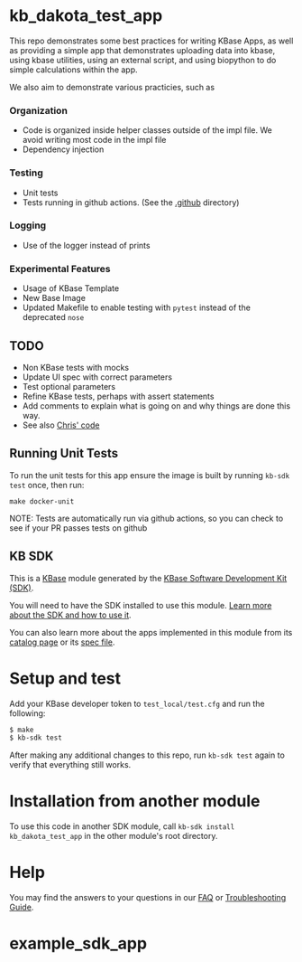 # kb_dakota_test_app

This repo demonstrates some best practices for writing KBase Apps, as well as providing a simple app that demonstrates
uploading data into kbase, using kbase utilities, using an external script, and using biopython to do simple calculations within the app.

We also aim to demonstrate various practicies, such as

### Organization
* Code is organized inside helper classes outside of the impl file. We avoid writing most code in the impl file
* Dependency injection

### Testing
* Unit tests
* Tests running in github actions. (See the [.github](.github) directory)

### Logging
* Use of the logger instead of prints

### Experimental Features
* Usage of KBase Template
* New Base Image
* Updated Makefile to enable testing with `pytest` instead of the deprecated `nose`



## TODO

- Non KBase tests with mocks
- Update UI spec with correct parameters
- Test optional parameters
- Refine KBase tests, perhaps with assert statements
- Add comments to explain what is going on and why things are done this way.
- See also [Chris' code][chris-code]

[chris-code]: https://github.com/ModelSEED/MetabolicModelGapfilling/blob/master/lib/MetabolicModelGapfilling/core/basemodule.py

## Running Unit Tests

To run the unit tests for this app ensure the image is built by running
`kb-sdk test` once, then run:
```
make docker-unit
```
NOTE: Tests are automatically run via github actions, so you can check to see if your PR passes tests on github

## KB SDK

This is a [KBase](https://kbase.us) module generated by the
[KBase Software Development Kit (SDK)][kb_sdk].

[kb_sdk]: https://github.com/kbase/kb_sdk

You will need to have the SDK installed to use this module.
[Learn more about the SDK and how to use it](https://kbase.github.io/kb_sdk_docs/).

You can also learn more about the apps implemented in this module from its
[catalog page](https://narrative.kbase.us/#catalog/modules/kb_dakota_test_app)
or its [spec file]($module_name.spec).

# Setup and test

Add your KBase developer token to `test_local/test.cfg` and run the following:

```bash
$ make
$ kb-sdk test
```

After making any additional changes to this repo, run `kb-sdk test` again to
verify that everything still works.

# Installation from another module

To use this code in another SDK module, call
`kb-sdk install kb_dakota_test_app`
in the other module's root directory.

# Help

You may find the answers to your questions in our
[FAQ](https://kbase.github.io/kb_sdk_docs/references/questions_and_answers.html)
or [Troubleshooting Guide][troubleshooting-guide].

# example_sdk_app

[troubleshooting-guide]: https://kbase.github.io/kb_sdk_docs/references/troubleshooting.html
